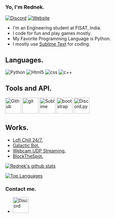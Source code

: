 ### Yo, I'm Rednek.

[![Discord](https://discord.com/api/guilds/696037194288201768/widget.png)](https://discord.gg/SzAddKX) [<img alt = "Website" src = "https://img.shields.io/badge/My-Website-brightgreen"/>](https://rednek46.github.io)

- I'm an Engineering student at FISAT, India.
- I code for fun and play games mostly.
- My Favorite Programming Language is Python.
- I mostly use [Sublime Text](https://www.sublimetext.com/) for coding.

## Languages.

<p>
	<img alt="Python" src = "https://img.shields.io/badge/-Python-000080?style=flat-square&logo=Python&logoColor=yellow"/>
	<img alt="Html5" src = "https://img.shields.io/badge/-HTML5-E34F26?style=flat-square&logo=html5&logoColor=white"/>
	<img alt="css" src="https://img.shields.io/badge/-CSS-00A6FF?style=flat-square&logo=css3&logoColor=white" />
	<img alt="c++" src="https://img.shields.io/badge/-CLang-21B500?style=flat-square&logo=C++&logoColor=white" />
</p>

## Tools and API.

<p>
	<img width="50px" alt = "Github" src="https://raw.githubusercontent.com/coderjojo/coderjojo/master/img/github.svg"/>
	<img alt="git" width="50px" src="https://upload.wikimedia.org/wikipedia/commons/thumb/3/3f/Git_icon.svg/97px-Git_icon.svg.png"/ >
	<img width = "50px" alt = "Sublime" src = "https://cdn.discordapp.com/attachments/765212635632894004/800398326566092820/pngegg.png"/>
	<img alt="bootstrap" width="50px" src="https://img.icons8.com/color/452/bootstrap.png"/>
	<img width="50px" alt="Discord.py" src="https://cdn.discordapp.com/icons/336642139381301249/3aa641b21acded468308a37eef43d7b3.png"/>
</p>

## Works.

- [Lofi Chill 24/7.](https://top.gg/bot/794627202775777303)
- [Galactic Bot.](https://top.gg/bot/764164847238643774)
- [Webcam UDP Streaming.](https://github.com/rednek46/UDP-Streaming)
- [BlockTheSpot.](https://github.com/mrpond/BlockTheSpot/)


[![Rednek's github stats](https://github-readme-stats.vercel.app/api?username=rednek46&show_icons=true&theme=radical&count_private=true)](https://rednek46.github.io)	

[![Top Languages](https://github-readme-stats.vercel.app/api/top-langs/?username=rednek46&layout=compact&theme=radical)](https://github.com/rednek46)



### Contact me.

- [<img width = "50px" src="https://cdn4.iconfinder.com/data/icons/logos-and-brands/512/91_Discord_logo_logos-512.png" alt="Discord"/>](https://discord.gg/SzAddKX)

